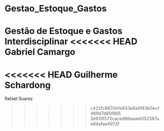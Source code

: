# Gestao_Estoque_Gastos
Gestão de Estoque e Gastos Interdisciplinar
<<<<<<< HEAD
Gabriel Camargo
=======
<<<<<<< HEAD
Guilherme Schardong
=======
Rafael Suarez
>>>>>>> c422fc8633e1e833e6a0f43b0ec1469d7d85f865
>>>>>>> 2e910f572caced88aaaeb152387ae84afaa4972f

